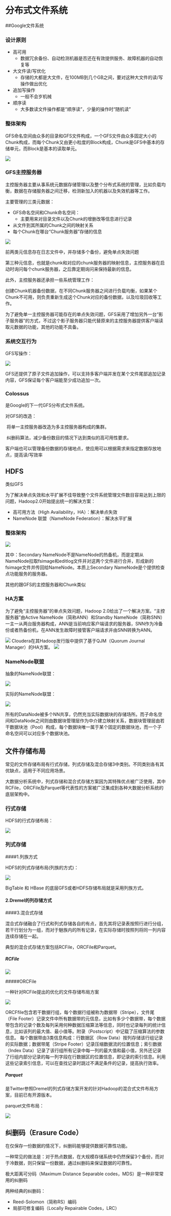 # 分布式文件系统

##Google文件系统

### 设计原则

* 高可用
  * 数据冗余备份、自动检测机器是否还在有效提供服务、故障机器的自动恢复等
* 大文件读/写优化
  * 存储的大都是大文件，在100MB到几个GB之间，要对这种大文件的读/写操作做出优化
* 追加写操作
  * 一般不会岁机械
* 顺序读
  * 大多数读文件操作都是“顺序读”，少量的操作时“随机读”

### 整体架构

GFS命名空间由众多的目录和GFS文件构成，一个GFS文件由众多固定大小的Chunk构成，而每个Chunk又由更小粒度的Block构成，Chunk是GFS中基本的存储单元，而Block是基本的读取单元。

<img src="../resources/GFS整体架构.jpg">

### GFS主控服务器

主控服务器主要从事系统元数据存储管理以及整个分布式系统的管理，比如负载均衡，数据在存储服务器之间迁移，检测新加入的机器以及失效机器等工作。

主要管理的三类元数据：

* GFS命名空间和Chunk命名空间：
  * 主要用来对目录文件以及Chunk的增删改等信息进行记录
* 从文件到其所属的Chunk之间的映射关系
* 每个Chunk在哪台“Chunk服务器”存储的信息

<img src="../resources/GFS元数据.jpg">

前两类元信息存在日志文件中，并存储多个备份，避免单点失效问题

第三种元信息，也就是chunk和对应的chunk服务器的映射信息，主控服务器在启动时询问每个chunk服务器，之后靠定期询问来保持最新的信息。

此外，主控服务器还承担一些系统管理工作：

​	创建Chunk机器备份数据，在不同Chunk服务器之间进行负载均衡，如果某个Chunk不可用，则负责重新生成这个Chunk对应的备份数据，以及垃圾回收等工作。

为了避免单一主控服务器可能存在的单点失效问题，GFS采用了增加另外一台“影子服务器”的方式，不过这个影子服务器只能代替原来的主控服务器提供客户端读取元数据的功能，其他的功能不具备。

### 系统交互行为

GFS写操作：

<img src="../resources/GFS写操作.jpg">

GFS还提供了原子文件追加操作，可以支持多客户端并发在某个文件尾部追加记录内容，GFS保证每个客户端能至少成功追加一次。

### Colossus

是Google的下一代GFS分布式文件系统。

对GFS的改造：

​	将单一主控服务器改造为多主控服务器构成的集群。

​	纠删码算法，减少备份数目的情况下达到类似的高可用性要求。

​	客户端也可以管理备份数据的存储地点，使应用可以根据需求来指定数据存放地点，提高读/写效率



## HDFS

类似GFS

为了解决单点失效和水平扩展不佳导致整个文件系统管理文件数目容易达到上限的问题，Hadoop2.0开始提出统一的解决方案：

* 高可用方法（High Availability，HA）：解决单点失效
* NameNode 联盟（NameNode Federation）：解决水平扩展

### 整体架构

<img src="../resources/hadoop1架构.jpg">

其中：Secondary NameNode不是NameNode的热备机，而是定期从NameNode拉取fsimage和editlog文件并对这两个文件进行合并，形成新的fsimage文件并传回给NameNode。本质上Secondary NameNode是个提供检查点功能服务的服务器。

其他的跟GFS的主控服务器和Chunk类似

### HA方案

为了避免“主控服务器”的单点失效问题，Hadoop 2.0给出了一个解决方案。“主控服务器”由Active NameNode（简称ANN）和Standby NameNode（简称SNN）一主一从两台服务器构成，ANN是当前响应客户端请求的服务器，SNN作为冷备份或者热备份机，在ANN发生故障时接管客户端请求并由SNN转换为ANN。

<img src="../resources/hadoop2的ha方案.jpg">
Cloudera在其Hadoop发行版中提供了基于QJM（Quorum Journal Manager）的HA方案。

<img src="../resources/cloudera的ha方案.jpg">

### NameNode联盟

抽象的NameNode联盟：

<img src="../resources/抽象的namenode联盟.jpg">

实际的NameNode联盟：

<img src="../resources/实际的namenode联盟.jpg">

所有的DataNode被多个NN共享，仍然充当实际数据块的存储场所。而子命名空间和DataNode之间则由数据块管理层作为中介建立映射关系，数据块管理层由若干数据块池（Pool）构成，每个数据块唯一属于某个固定的数据块池，而一个子命名空间可以对应多个数据块池。



## 文件存储布局

常见的文件存储布局有行式存储，列式存储及混合存储3中类别。不同类别各有其优缺点，适用于不同应用场景。

大数据分析系统中，列式存储和混合式存储方案因为其特殊优点被广泛使用，其中RCFile，ORCFile及Parquet等代表性的方案被广泛集成到各种大数据分析系统的底层架构中。

### 行式存储

HDFS的行式存储布局：

<img src="../resources/hdfs行式存储布局.jpg">

### 列式存储

####1.列族方式

HDFS的列式存储布局(列族的方式)：

<img src="../resources/hdfs的列式存储布局.jpg">

BigTable 和 HBase 的底层GFS或者HDFS存储布局就是采用列族方式。

#### 2.Dremel的列存储方式

####3.混合式存储

混合式存储融合了行式和列式存储各自的有点，首先其将记录表按照行进行分组，若干行划分为一组，而对于魅族内的所有记录，在实际存储时按照列将同一列内容连续存储在一起。

典型的混合式存储方案包括RCFile，ORCFile和Parquet。

##### RCFile

<img src="../resources/RCFile.jpg">

#####ORCFile

一种针对RCFile提出的优化的文件存储布局方案

<img src="../resources/orcfile.jpg">

ORCFfile包含若干数据行组，每个数据行组被称为数据带（Stripe），文件尾（File Footer）记录文件中所有数据带的元信息，比如有多少个数据带，每个数据带包含的记录个数及每列采用何种数据压缩算法等信息，同时也记录每列的统计信息，比如该列的最大值、最小值等。附录（Postscript）中记载了压缩算法的参数信息。
每个数据带由3类信息构成：行数据区（Row Data）按列存储该行组记录的实际数据；数据带尾（Stripe Footer）记录压缩数据流的位置信息；索引数据（Index Data）记录了该行组所有记录中每一列的最大值和最小值，另外还记录了行组内部分记录的每一列字段在行数据区的位置信息，即记录的索引信息。利用这些记录索引信息，可以在查找记录时跳过不满足条件的记录，提高执行效率。



##### Parquet

是Twitter参照Dremel的列式存储方案开发的针对Hadoop的混合式文件布局方案，目前已有开源版本。

parquet文件布局：

<img src="../resources/parquet.png">

## 纠删码（Erasure Code）

在仅保存一份数据的情况下，纠删码能够提供数据可靠性功能。

一种常见的做法是：对于热点数据，在大规模存储系统中仍然保留3个备份，而对于冷数据，则只保留一份数据，通过纠删码来保证数据的可靠性。

极大距离可分码（Maximum Distance Separable codes，MDS）是一种非常常用的纠删码

两种经典的纠删码：

* Reed-Solomon（简称RS）编码
* 局部可修复编码（Locally Repairable Codes，LRC）

